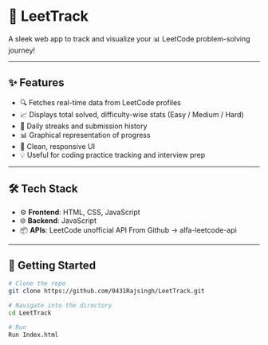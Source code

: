 # 🚀 LeetTrack

A sleek web app to track and visualize your 📊 LeetCode problem-solving journey!

---

## ✨ Features

- 🔍 Fetches real-time data from LeetCode profiles  
- 📈 Displays total solved, difficulty-wise stats (Easy / Medium / Hard)  
- 📅 Daily streaks and submission history  
- 📊 Graphical representation of progress  
- 🎯 Clean, responsive UI  
- 💡 Useful for coding practice tracking and interview prep

---

## 🛠 Tech Stack

- ⚙️ **Frontend**: HTML, CSS, JavaScript  
- 🌐 **Backend**: JavaScript  
- 📦 **APIs**: LeetCode unofficial API From Github -> alfa-leetcode-api 

---

## 🚀 Getting Started

```bash
# Clone the repo
git clone https://github.com/0431Rajsingh/LeetTrack.git

# Navigate into the directory
cd LeetTrack

# Run 
Run Index.html


